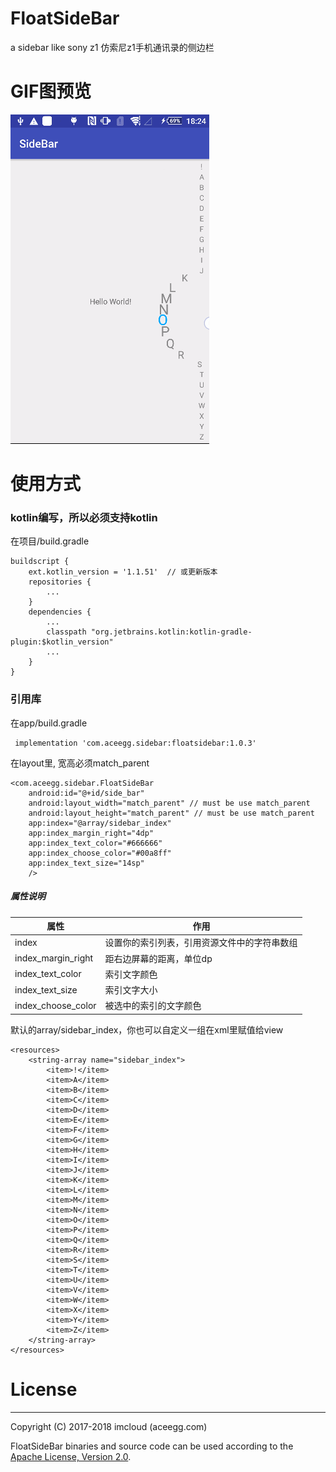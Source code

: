 # FloatSideBar

a sidebar like sony z1
仿索尼z1手机通讯录的侧边栏

# GIF图预览

![](https://github.com/imcloud/FloatSideBar/blob/master/sidebar.gif)

# 使用方式

### kotlin编写，所以必须支持kotlin

在项目/build.gradle
```
buildscript {
    ext.kotlin_version = '1.1.51'  // 或更新版本
    repositories {
        ...
    }
    dependencies {
        ...
        classpath "org.jetbrains.kotlin:kotlin-gradle-plugin:$kotlin_version"
        ...
    }
}
```
### 引用库
在app/build.gradle

```
 implementation 'com.aceegg.sidebar:floatsidebar:1.0.3'
```
在layout里, 宽高必须match_parent
```
<com.aceegg.sidebar.FloatSideBar
    android:id="@+id/side_bar"
    android:layout_width="match_parent" // must be use match_parent
    android:layout_height="match_parent" // must be use match_parent
    app:index="@array/sidebar_index"
    app:index_margin_right="4dp"
    app:index_text_color="#666666"
    app:index_choose_color="#00a8ff"
    app:index_text_size="14sp"
    />
```

##### 属性说明
属性 | 作用
---- | ----
index | 设置你的索引列表，引用资源文件中的字符串数组
index_margin_right | 距右边屏幕的距离，单位dp
index_text_color | 索引文字颜色
index_text_size | 索引文字大小
index_choose_color | 被选中的索引的文字颜色

默认的array/sidebar_index，你也可以自定义一组在xml里赋值给view
```
<resources>
    <string-array name="sidebar_index">
        <item>!</item>
        <item>A</item>
        <item>B</item>
        <item>C</item>
        <item>D</item>
        <item>E</item>
        <item>F</item>
        <item>G</item>
        <item>H</item>
        <item>I</item>
        <item>J</item>
        <item>K</item>
        <item>L</item>
        <item>M</item>
        <item>N</item>
        <item>O</item>
        <item>P</item>
        <item>Q</item>
        <item>R</item>
        <item>S</item>
        <item>T</item>
        <item>U</item>
        <item>V</item>
        <item>W</item>
        <item>X</item>
        <item>Y</item>
        <item>Z</item>
    </string-array>
</resources>
```
# License
-------
Copyright (C) 2017-2018 imcloud (aceegg.com)

FloatSideBar binaries and source code can be used according to the [Apache License, Version 2.0](LICENSE).
